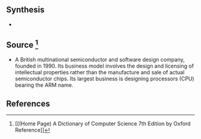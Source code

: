 ## Synthesis
- 
## Source [^1]
- A British multinational semiconductor and software design company, founded in 1990. Its business model involves the design and licensing of intellectual properties rather than the manufacture and sale of actual semiconductor chips. Its largest business is designing processors (CPU) bearing the ARM name.
## References

[^1]: [[(Home Page) A Dictionary of Computer Science 7th Edition by Oxford Reference]]